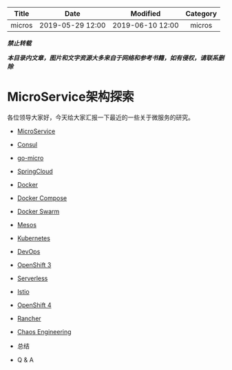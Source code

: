 | Title                | Date             | Modified         | Category          |
|:--------------------:|:----------------:|:----------------:|:-----------------:|
| micros              | 2019-05-29 12:00 | 2019-06-10 12:00 | micros            |






***禁止转载***

***本目录内文章，图片和文字资源大多来自于网络和参考书籍，如有侵权，请联系删除***




# MicroService架构探索


各位领导大家好，今天给大家汇报一下最近的一些关于微服务的研究。


- [MicroService](./microservice.md)
- [Consul](./consul.md)
- [go-micro](./go-micro.md)
- [SpringCloud](./spring-cloud.md)
- [Docker](./docker.md)
- [Docker Compose](./docker-compose.md)
- [Docker Swarm](./docker-swarm.md)
- [Mesos](./mesos.md)
- [Kubernetes](./k8s.md)
- [DevOps](./devops.md)
- [OpenShift 3](./openshift-3.md)
- [Serverless](./serverless.md)
- [Istio](./istio.md)
- [OpenShift 4](./openshift-4.md)
- [Rancher](./rancher.md)
- [Chaos Engineering](./chaos-engineering.md)



- 总结




- Q & A

